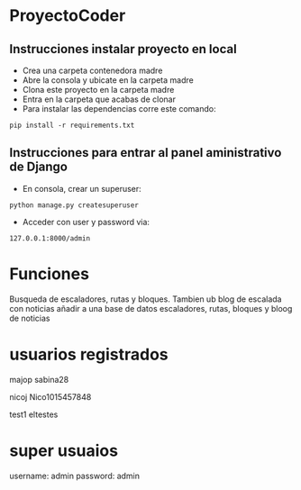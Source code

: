 # ProyectoCoder

## Instrucciones instalar proyecto en local
+ Crea una carpeta contenedora madre
+ Abre la consola y ubicate en la carpeta madre
+ Clona este proyecto en la carpeta madre
+ Entra en la carpeta que acabas de clonar
+ Para instalar las dependencias corre este comando:

```
pip install -r requirements.txt
```

## Instrucciones para entrar al panel aministrativo de Django
+ En consola, crear un superuser:
```
python manage.py createsuperuser
```
+ Acceder con user y password via:
```
127.0.0.1:8000/admin
```

# Funciones

Busqueda de escaladores, rutas y bloques. Tambien ub blog de escalada con noticias
añadir a una base de datos escaladores, rutas, bloques y bloog de noticias


# usuarios registrados

majop
sabina28

nicoj
Nico1015457848

test1
eltestes

# super usuaios

username: admin
password: admin